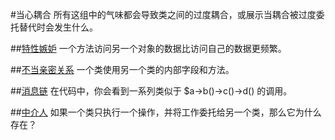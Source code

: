 #当心耦合
所有这组中的气味都会导致类之间的过度耦合，或展示当耦合被过度委托替代时会发生什么。

##[特性嫉妒](Couplers/Feature.md)
一个方法访问另一个对象的数据比访问自己的数据更频繁。

##[不当亲密关系](Couplers/Inappropriate.md)
一个类使用另一个类的内部字段和方法。

##[消息链](Couplers/Message.md)
在代码中，你会看到一系列类似于 $a->b()->c()->d() 的调用。

##[中介人](Couplers/Middle.md)
如果一个类只执行一个操作，并将工作委托给另一个类，那么它为什么存在？